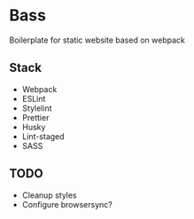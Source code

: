 # Bass

Boilerplate for static website based on webpack

## Stack
- Webpack
- ESLint
- Stylelint
- Prettier
- Husky
- Lint-staged
- SASS

## TODO
- Cleanup styles
- Configure browsersync?
